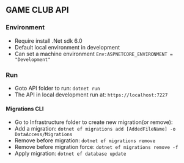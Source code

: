 ## GAME CLUB API

### Environment
- Require install .Net sdk 6.0
- Default local environment in development
- Can set a machine environment ```Env:ASPNETCORE_ENVIRONMENT = "Development"```

### Run
- Goto API folder to run: ```dotnet run```
- The API in local development run at: ```https://localhost:7227```

#### Migrations CLI
- Go to Infrastructure folder to create new migration(or remove):
- Add a migration: ```dotnet ef migrations add [AddedFileName] -o DataAccess/Migrations```
- Remove before migration: ```dotnet ef migrations remove```
- Remove before migration force: ```dotnet ef migrations remove -f```
- Apply migration: ```dotnet ef database update```
